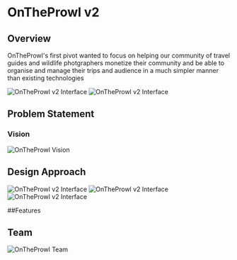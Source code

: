 # OnTheProwl v2

## Overview

OnTheProwl's first pivot wanted to focus on helping our community of travel guides and wildlife photgraphers monetize their community and be able to organise and manage their trips and audience in a much simpler manner than existing technologies

![OnTheProwl v2 Interface](/images/otp_mockup_1.webp)
![OnTheProwl v2 Interface](/images/otp_mockup_2.webp)

## Problem Statement

### Vision

![OnTheProwl Vision](/images/otp_gtm.webp)

## Design Approach

![OnTheProwl v2 Interface](/images/otp_profile.webp)
![OnTheProwl v2 Interface](/images/otp_trips.webp)
![OnTheProwl v2 Interface](/images/otp_booking.webp)

##Features

## Team

![OnTheProwl Team](/images/otp_team.webp)